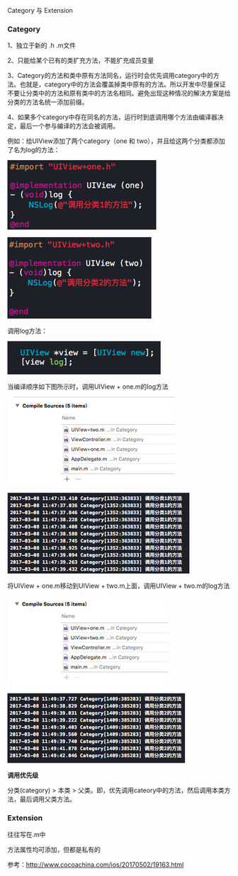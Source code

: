 Category 与 Extension

### Category

1、独立于新的 .h .m文件

2、只能给某个已有的类扩充方法，不能扩充成员变量

3、Category的方法和类中原有方法同名，运行时会优先调用category中的方法。也就是，category中的方法会覆盖掉类中原有的方法。所以开发中尽量保证不要让分类中的方法和原有类中的方法名相同。避免出现这种情况的解决方案是给分类的方法名统一添加前缀。

4、如果多个category中存在同名的方法，运行时到底调用哪个方法由编译器决定，最后一个参与编译的方法会被调用。



例如：给UIView添加了两个category（one 和 two），并且给这两个分类都添加了名为log的方法：

![category_1](images/category_1.png)

![category_2](images/category_2.png)



调用log方法：

![category_3](images/category_3.png)

当编译顺序如下图所示时，调用UIView + one.m的log方法

![](images/category_4.png)

![](images/category_5.png)



将UIView + one.m移动到UIView + two.m上面，调用UIView + two.m的log方法

![](images/category_6.png)



![](images/category_7.png)





**调用优先级**

分类(category) > 本类 > 父类。即，优先调用cateory中的方法，然后调用本类方法，最后调用父类方法。



### Extension

往往写在.m中

方法属性均可添加，但都是私有的

参考：http://www.cocoachina.com/ios/20170502/19163.html
